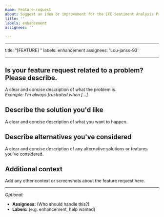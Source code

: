 ```yaml
---
name: Feature request
about: Suggest an idea or improvement for the EFC Sentiment Analysis Project
title: ''
labels: enhancement
assignees: ''

---
```


---

title: "[FEATURE] <short description>"
labels: enhancement
assignees: 'Lou-janss-93'

---

## Is your feature request related to a problem? Please describe.
A clear and concise description of what the problem is.  
*Example: I'm always frustrated when [...]*
  
## Describe the solution you'd like
A clear and concise description of what you want to happen.

## Describe alternatives you've considered
A clear and concise description of any alternative solutions or features you've considered.

## Additional context
Add any other context or screenshots about the feature request here.

---

*Optional:*
- **Assignees:** (Who should handle this?)
- **Labels:** (e.g. enhancement, help wanted)
